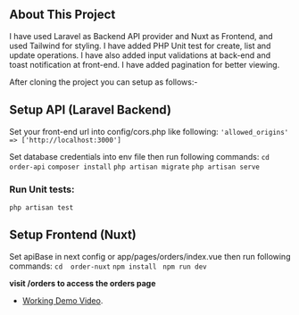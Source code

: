 ## About This Project

I have used Laravel as Backend API provider and Nuxt as Frontend, and used Tailwind for styling. 
I have added PHP Unit test for create, list and update operations.
I have also added input validations at back-end and toast notification at front-end.
I have added pagination for better viewing.

After cloning the project you can setup as follows:-

## Setup API (Laravel Backend)
Set your front-end url into config/cors.php like following:
```'allowed_origins' => ['http://localhost:3000']```

Set database credentials into env file then run following commands:
```cd  order-api```
```composer install```
```php artisan migrate```
```php artisan serve```

### Run Unit tests:
```php artisan test```

## Setup Frontend (Nuxt)
Set apiBase in next config or app/pages/orders/index.vue then run following commands:
```cd  order-nuxt```
```npm install ```
```npm run dev```

**visit /orders to access the orders page**

- [Working Demo Video](https://app.usebubbles.com/wJBRvomfMGMTYwuaFBSq2c/muhammad-order-management).